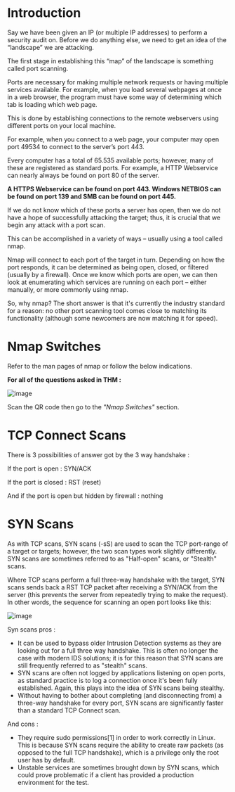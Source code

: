# Introduction

Say we have been given an IP (or multiple IP addresses) to perform a security audit on. Before we do anything else, we need to get an idea of the “landscape” we are attacking.

The first stage in establishing this “map” of the landscape is something called port scanning.

Ports are necessary for making multiple network requests or having multiple services available. For example, when you load several webpages at once in a web browser, the program must have some way of determining which tab is loading which web page.

This is done by establishing connections to the remote webservers using different ports on your local machine.

For example, when you connect to a web page, your computer may open port 49534 to connect to the server’s port 443.

Every computer has a total of 65.535 available ports; however, many of these are registered as standard ports. For example, a HTTP Webservice can nearly always be found on port 80 of the server.

**A HTTPS Webservice can be found on port 443. Windows NETBIOS can be found on port 139 and SMB can be found on port 445.**

If we do not know which of these ports a server has open, then we do not have a hope of successfully attacking the target; thus, it is crucial that we begin any attack with a port scan.

This can be accomplished in a variety of ways – usually using a tool called nmap.

Nmap will connect to each port of the target in turn. Depending on how the port responds, it can be determined as being open, closed, or filtered (usually by a firewall). Once we know which ports are open, we can then look at enumerating which services are running on each port – either manually, or more commonly using nmap.

So, why nmap? The short answer is that it's currently the industry standard for a reason: no other port scanning tool comes close to matching its functionality (although some newcomers are now matching it for speed).

# Nmap Switches

Refer to the man pages of nmap or follow the below indications.

**For all of the questions asked in THM :**

![image](https://user-images.githubusercontent.com/112873207/196805192-69d67915-9bce-4e66-bc58-5e925b989cde.png)

Scan the QR code then go to the *"Nmap Switches"* section.

# TCP Connect Scans

There is 3 possibilities of answer got by the 3 way handshake : 

If the port is open : SYN/ACK

If the port is closed : RST (reset)

And if the port is open but hidden by firewall : nothing

# SYN Scans

As with TCP scans, SYN scans (-sS) are used to scan the TCP port-range of a target or targets; however, the two scan types work slightly differently. SYN scans are sometimes referred to as "Half-open" scans, or "Stealth" scans.

Where TCP scans perform a full three-way handshake with the target, SYN scans sends back a RST TCP packet after receiving a SYN/ACK from the server (this prevents the server from repeatedly trying to make the request). In other words, the sequence for scanning an open port looks like this:

![image](https://user-images.githubusercontent.com/112873207/197243510-ff06f7d4-40dd-4119-8b85-b60a23b7de01.png)

Syn scans pros : 

- It can be used to bypass older Intrusion Detection systems as they are looking out for a full three way handshake. This is often no longer the case with modern IDS solutions; it is for this reason that SYN scans are still frequently referred to as "stealth" scans.
- SYN scans are often not logged by applications listening on open ports, as standard practice is to log a connection once it's been fully established. Again, this plays into the idea of SYN scans being stealthy.
- Without having to bother about completing (and disconnecting from) a three-way handshake for every port, SYN scans are significantly faster than a standard TCP Connect scan.

And cons : 

- They require sudo permissions[1] in order to work correctly in Linux. This is because SYN scans require the ability to create raw packets (as opposed to the full TCP handshake), which is a privilege only the root user has by default.
- Unstable services are sometimes brought down by SYN scans, which could prove problematic if a client has provided a production environment for the test.
